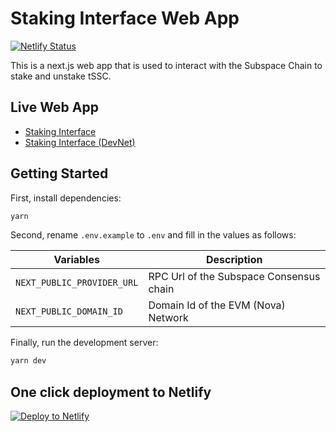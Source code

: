 # Staking Interface Web App

[![Netlify Status](https://api.netlify.com/api/v1/badges/607da4e9-0ed7-40a7-b1c6-b105e4280cd1/deploy-status)](https://app.netlify.com/sites/stakinginterface/deploys)

This is a next.js web app that is used to interact with the Subspace Chain to stake and unstake tSSC.

## Live Web App

- [Staking Interface](https://staking.subspace.tools/)
- [Staking Interface (DevNet)](https://devnet-staking-interface.netlify.app/)

## Getting Started

First, install dependencies:

```bash
yarn
```

Second, rename `.env.example` to `.env` and fill in the values as follows:

| Variables                  | Description                             |
| -------------------------- | --------------------------------------- |
| `NEXT_PUBLIC_PROVIDER_URL` | RPC Url of the Subspace Consensus chain |
| `NEXT_PUBLIC_DOMAIN_ID`    | Domain Id of the EVM (Nova) Network     |

Finally, run the development server:

```bash
yarn dev
```

## One click deployment to Netlify

[![Deploy to Netlify](https://www.netlify.com/img/deploy/button.svg)](https://app.netlify.com/start/deploy?repository=https://github.com/subspace/staking-interface/)
